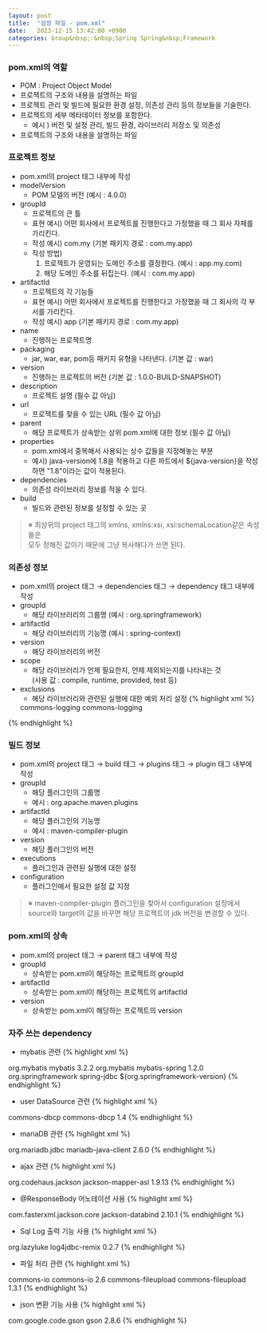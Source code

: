 ```yaml
---
layout: post
title:  "설정 파일 - pom.xml"
date:   2023-12-15 13:42:00 +0900
categories: Group&nbsp;:&nbsp;Spring Spring&nbsp;Framework
---
```


### pom.xml의 역할

- POM : Project Object Model
- 프로젝트의 구조와 내용을 설명하는 파일
- 프로젝트 관리 및 빌드에 필요한 환경 설정, 의존성 관리 등의 정보들을 기술한다.
- 프로젝트의 세부 메타데이터 정보를 포함한다.
    - 예시 ) 버전 및 설정 관리, 빌드 환경, 라이브러리 저장소 및 의존성
- 프로젝트의 구조와 내용을 설명하는 파일

### 프로젝트 정보

- pom.xml의 project 태그 내부에 작성
- modelVersion
    - POM 모델의 버전 (예시 : 4.0.0)
- groupId
    - 프로젝트의 큰 틀
    -  표현 예시) 어떤 회사에서 프로젝트를 진행한다고 가정했을 때 그 회사 자체를 가리킨다.
    -  작성 예시) com.my (기본 패키지 경로 : com.my.app)
    -  작성 방법)
        1. 프로젝트가 운영되는 도메인 주소를 결정한다. (예시 : app.my.com)
        2. 해당 도메인 주소를 뒤집는다. (예시 : com.my.app)
- artifactId
    - 프로젝트의 각 기능들
    -  표현 예시) 어떤 회사에서 프로젝트를 진행한다고 가정했을 때 그 회사의 각 부서를 가리킨다.
    -  작성 예시) app (기본 패키지 경로 : com.my.app)
- name
    - 진행하는 프로젝트명
- packaging
    - jar, war, ear, pom등 패키지 유형을 나타낸다. (기본 값 : war)
- version
    - 진행하는 프로젝트의 버전 (기본 값 : 1.0.0-BUILD-SNAPSHOT)
- description
    - 프로젝트 설명 (필수 값 아님)
- url
    - 프로젝트를 찾을 수 있는 URL (필수 값 아님)
- parent
    - 해당 프로젝트가 상속받는 상위 pom.xml에 대한 정보 (필수 값 아님)
- properties
    -  pom.xml에서 중복해서 사용되는 상수 값들을 지정해놓는 부분
    -  예시) java-version에 1.8을 적용하고 다른 파트에서 ${java-version}을 작성하면 "1.8"이라는 값이 적용된다.
- dependencies
    - 의존성 라이브러리 정보를 적을 수 있다.
- build
    - 빌드와 관련된 정보를 설정할 수 있는 곳

>※ 최상위의 project 태그의 xmlns, xmlns:xsi, xsi:schemaLocation같은 속성들은  
모두 정해진 값이기 때문에 그냥 복사해다가 쓰면 된다.

### 의존성 정보

- pom.xml의 project 태그 → dependencies 태그 → dependency 태그 내부에 작성
- groupId
    - 해당 라이브러리의 그룹명 (예시 : org.springframework)
- artifactId
    - 해당 라이브러리의 기능명 (예시 : spring-context)
- version
    - 해당 라이브러리의 버전
- scope
    - 해당 라이브러리가 언제 필요한지, 언제 제외되는지를 나타내는 것  
    (사용 값 : compile, runtime, provided, test 등)
- exclusions
    - 해당 라이브러리와 관련된 실행에 대한 예외 처리 설정
    {% highlight xml %}
    <exclusions>
        <exclusion>
            <groupId>commons-logging</groupId>
            <artifactId>commons-logging</artifactId>
        </exclusion>
    </exclusions>
{% endhighlight %}

### 빌드 정보

- pom.xml의 project 태그 → build 태그 → plugins 태그 → plugin 태그 내부에 작성
- groupId
    - 해당 플러그인의 그룹명
    - 예시 : org.apache.maven.plugins
- artifactId
    - 해당 플러그인의 기능명
    - 예시 : maven-compiler-plugin
- version
    - 해당 플러그인의 버전
- executions
    - 플러그인과 관련된 실행에 대한 설정
- configuration
    - 플러그인에서 필요한 설정 값 지정

>※ maven-compiler-plugin 플러그인을 찾아서 configuration 설정에서  
>source와 target의 값을 바꾸면 해당 프로젝트의 jdk 버전을 변경할 수 있다.

### pom.xml의 상속

- pom.xml의 project 태그 → parent 태그 내부에 작성
- groupId
    - 상속받는 pom.xml이 해당하는 프로젝트의 groupId
- artifactId
    - 상속받는 pom.xml이 해당하는 프로젝트의 artifactId
- version
    - 상속받는 pom.xml이 해당하는 프로젝트의 version

### 자주 쓰는 dependency

- mybatis 관련
{% highlight xml %}
<dependency>
    <groupId>org.mybatis</groupId>
    <artifactId>mybatis</artifactId>
    <version>3.2.2</version>
</dependency>
<dependency>
    <groupId>org.mybatis</groupId>
    <artifactId>mybatis-spring</artifactId>
    <version>1.2.0</version>
</dependency>
<dependency>
    <groupId>org.springframework</groupId>
    <artifactId>spring-jdbc</artifactId>
    <version>${org.springframework-version}</version>
</dependency>
{% endhighlight %}

- user DataSource 관련
{% highlight xml %}
<dependency>
    <groupId>commons-dbcp</groupId>
    <artifactId>commons-dbcp</artifactId>
    <version>1.4</version>
</dependency>
{% endhighlight %}
    
- mariaDB 관련
{% highlight xml %}
<dependency>
    <groupId>org.mariadb.jdbc</groupId>
    <artifactId>mariadb-java-client</artifactId>
    <version>2.6.0</version>
</dependency>
{% endhighlight %}
    
- ajax 관련
{% highlight xml %}
<dependency>
    <groupId>org.codehaus.jackson</groupId>
    <artifactId>jackson-mapper-asl</artifactId>
    <version>1.9.13</version>
</dependency>
{% endhighlight %}
    
- @ResponseBody 어노테이션 사용
{% highlight xml %}
<dependency>
    <groupId>com.fasterxml.jackson.core</groupId>
    <artifactId>jackson-databind</artifactId>
    <version>2.10.1</version>
</dependency> 
{% endhighlight %}
    
- Sql Log 출력 기능 사용
{% highlight xml %}
<dependency>
    <groupId>org.lazyluke</groupId>
    <artifactId>log4jdbc-remix</artifactId>
    <version>0.2.7</version>
</dependency>
{% endhighlight %}
    
- 파일 처리 관련
{% highlight xml %}
<dependency>
    <groupId>commons-io</groupId>
    <artifactId>commons-io</artifactId>
    <version>2.6</version>
</dependency>
<dependency>
    <groupId>commons-fileupload</groupId>
    <artifactId>commons-fileupload</artifactId>
    <version>1.3.1</version>
</dependency>
{% endhighlight %}

- json 변환 기능 사용
{% highlight xml %}
<dependency>
    <groupId>com.google.code.gson</groupId>
    <artifactId>gson</artifactId>
    <version>2.8.6</version>
</dependency>
{% endhighlight %}